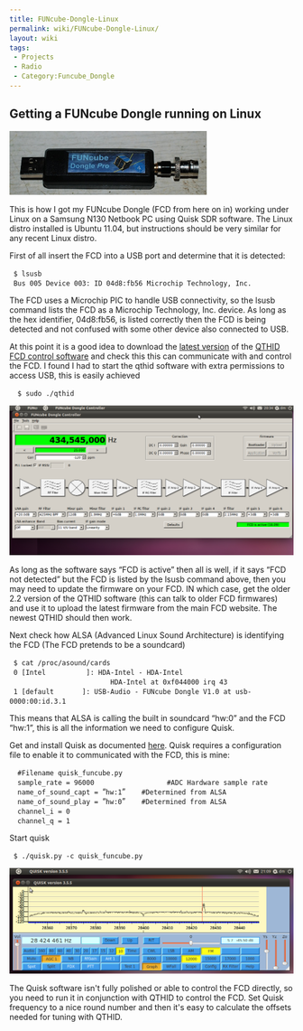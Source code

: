 ```yaml
---
title: FUNcube-Dongle-Linux
permalink: wiki/FUNcube-Dongle-Linux/
layout: wiki
tags:
 - Projects
 - Radio
 - Category:Funcube_Dongle
---
```


Getting a FUNcube Dongle running on Linux
-----------------------------------------

<img src="FUNcube-Dongle.jpg" title="My FUNcube Dongle, with an SMA &lt;-&gt; BNC converter attached" alt="My FUNcube Dongle, with an SMA &lt;-&gt; BNC converter attached" width="350" />

This is how I got my FUNcube Dongle (FCD from here on in) working under
Linux on a Samsung N130 Netbook PC using Quisk SDR software. The Linux
distro installed is Ubuntu 11.04, but instructions should be very
similar for any recent Linux distro.

First of all insert the FCD into a USB port and determine that it is
detected:

` $ lsusb`  
` Bus 005 Device 003: ID 04d8:fb56 Microchip Technology, Inc.`

The FCD uses a Microchip PIC to handle USB connectivity, so the lsusb
command lists the FCD as a Microchip Technology, Inc. device. As long as
the hex identifier, 04d8:fb56, is listed correctly then the FCD is being
detected and not confused with some other device also connected to USB.

At this point it is a good idea to download the [latest
version](https://sourceforge.net/projects/qthid/files/) of the [QTHID
FCD control
software](http://www.oz9aec.net/index.php/funcube-dongle/qthid-fcd-controller)
and check this this can communicate with and control the FCD. I found I
had to start the qthid software with extra permissions to access USB,
this is easily achieved

`  $ sudo ./qthid`

<img src="Qthid.png" title="QTHID Software running under Linux" alt="QTHID Software running under Linux" width="750" />

  
As long as the software says “FCD is active” then all is well, if it
says “FCD not detected” but the FCD is listed by the lsusb command
above, then you may need to update the firmware on your FCD. IN which
case, get the older 2.2 version of the QTHID software (this can talk to
older FCD firmwares) and use it to upload the latest firmware from the
main FCD website. The newest QTHID should then work.

Next check how ALSA (Advanced Linux Sound Architecture) is identifying
the FCD (The FCD pretends to be a soundcard)

` $ cat /proc/asound/cards`  
` 0 [Intel          ]: HDA-Intel - HDA-Intel`  
`                         HDA-Intel at 0xf044000 irq 43`  
` 1 [default       ]: USB-Audio - FUNcube Dongle V1.0 at usb-0000:00:id.3.1`

This means that ALSA is calling the built in soundcard “hw:0” and the
FCD “hw:1”, this is all the information we need to configure Quisk.

Get and install Quisk as documented
[here](http://james.ahlstrom.name/quisk/). Quisk requires a
configuration file to enable it to communicated with the FCD, this is
mine:

`  #Filename quisk_funcube.py`  
`  sample_rate = 96000                  #ADC Hardware sample rate`  
`  name_of_sound_capt = `“`hw:1`”`    #Determined from ALSA`  
`  name_of_sound_play = `“`hw:0`”`    #Determined from ALSA`  
`  channel_i = 0`  
`  channel_q = 1`

Start quisk

` $ ./quisk.py -c quisk_funcube.py`

<img src="QuiskSDR.png" title="QuiskSDR.png" alt="QuiskSDR.png" width="750" />

  
The Quisk software isn't fully polished or able to control the FCD
directly, so you need to run it in conjunction with QTHID to control the
FCD. Set Quisk frequency to a nice round number and then it's easy to
calculate the offsets needed for tuning with QTHID.

